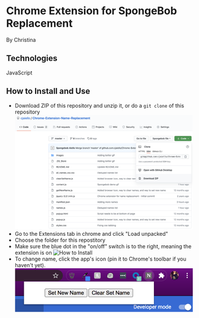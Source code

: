 # Chrome Extension for SpongeBob Replacement
By Christina

## Technologies
JavaScript

## How to Install and Use
* Download ZIP of this repository and unzip it, or do a `git clone` of this repository
![Download Zip](/images/download-zip.png)
* Go to the Extensions tab in chrome and click "Load unpacked"
* Choose the folder for this repostitory
* Make sure the blue dot in the "on/off" switch is to the right, meaning the extension is on
![How to Install](/images/name-replacement-demo.gif)
* To change name, click the app's icon (pin it to Chrome's toolbar if you haven't yet).
![Download Zip](/images/change-name.png)
